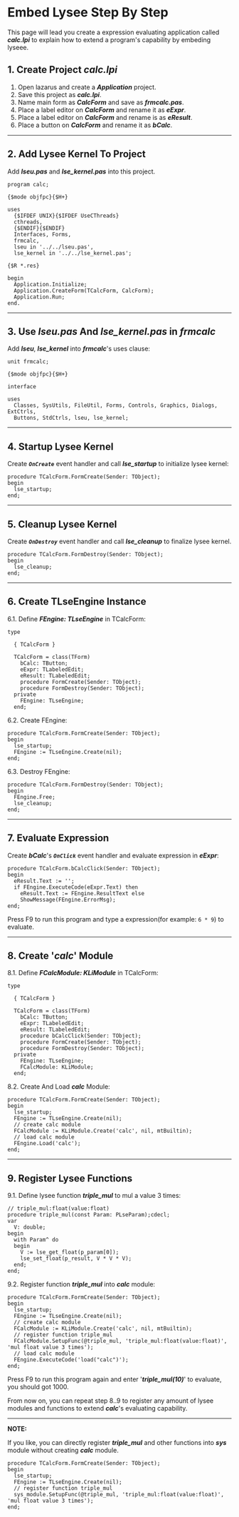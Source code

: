 # Embed Lysee Step By Step #

This page will lead you create a expression evaluating application called _**calc.lpi**_ to explain how to extend a program's capability by embeding lyseee.

## 1. Create Project _calc.lpi_ ##

  1. Open lazarus and create a _**Application**_ project.
  1. Save this project as _**calc.lpi**_.
  1. Name main form as _**CalcForm**_ and save as _**frmcalc.pas**_.
  1. Place a label editor on _**CalcForm**_ and rename it as _**eExpr**_.
  1. Place a label editor on _**CalcForm**_ and rename is as _**eResult**_.
  1. Place a button on _**CalcForm**_ and rename it as _**bCalc**_.


---

## 2. Add Lysee Kernel To Project ##

Add _**lseu.pas**_ and _**lse\_kernel.pas**_ into this project.

```
program calc;

{$mode objfpc}{$H+}

uses
  {$IFDEF UNIX}{$IFDEF UseCThreads}
  cthreads,
  {$ENDIF}{$ENDIF}
  Interfaces, Forms,
  frmcalc,
  lseu in '../../lseu.pas',
  lse_kernel in '../../lse_kernel.pas';

{$R *.res}

begin
  Application.Initialize;
  Application.CreateForm(TCalcForm, CalcForm);
  Application.Run;
end.
```


---

## 3. Use _lseu.pas_ And _lse\_kernel.pas_ in _frmcalc_ ##

Add _**lseu**_, _**lse\_kernel**_ into _**frmcalc**_'s uses clause:

```
unit frmcalc;

{$mode objfpc}{$H+}

interface

uses
  Classes, SysUtils, FileUtil, Forms, Controls, Graphics, Dialogs, ExtCtrls,
  Buttons, StdCtrls, lseu, lse_kernel;
```


---

## 4. Startup Lysee Kernel ##

Create _**`OnCreate`**_ event handler and call _**lse\_startup**_ to initialize lysee kernel:

```
procedure TCalcForm.FormCreate(Sender: TObject);
begin
  lse_startup;
end;
```


---

## 5. Cleanup Lysee Kernel ##

Create _**`OnDestroy`**_ event handler and call _**lse\_cleanup**_ to finalize lysee kernel.

```
procedure TCalcForm.FormDestroy(Sender: TObject);
begin
  lse_cleanup;
end;
```


---

## 6. Create TLseEngine Instance ##

6.1. Define _**FEngine: TLseEngine**_ in TCalcForm:

```
type

  { TCalcForm }

  TCalcForm = class(TForm)
    bCalc: TButton;
    eExpr: TLabeledEdit;
    eResult: TLabeledEdit;
    procedure FormCreate(Sender: TObject);
    procedure FormDestroy(Sender: TObject);
  private
    FEngine: TLseEngine;
  end; 
```

6.2. Create FEngine:

```
procedure TCalcForm.FormCreate(Sender: TObject);
begin
  lse_startup;
  FEngine := TLseEngine.Create(nil);
end;
```

6.3. Destroy FEngine:

```
procedure TCalcForm.FormDestroy(Sender: TObject);
begin
  FEngine.Free;
  lse_cleanup;
end;
```


---

## 7. Evaluate Expression ##

Create _**bCalc**_'s _**`OnClick`**_ event handler and evaluate expression in _**eExpr**_:

```
procedure TCalcForm.bCalcClick(Sender: TObject);
begin
  eResult.Text := '';
  if FEngine.ExecuteCode(eExpr.Text) then
    eResult.Text := FEngine.ResultText else
    ShowMessage(FEngine.ErrorMsg);
end;
```

Press F9 to run this program and type a expression(for example: `6 * 9`) to evaluate.


---

## 8. Create '_calc_' Module ##

8.1. Define _**FCalcModule: KLiModule**_ in TCalcForm:

```
type

  { TCalcForm }

  TCalcForm = class(TForm)
    bCalc: TButton;
    eExpr: TLabeledEdit;
    eResult: TLabeledEdit;
    procedure bCalcClick(Sender: TObject);
    procedure FormCreate(Sender: TObject);
    procedure FormDestroy(Sender: TObject);
  private
    FEngine: TLseEngine;
    FCalcModule: KLiModule;
  end; 
```

8.2. Create And Load _**calc**_ Module:

```
procedure TCalcForm.FormCreate(Sender: TObject);
begin
  lse_startup;
  FEngine := TLseEngine.Create(nil);
  // create calc module
  FCalcModule := KLiModule.Create('calc', nil, mtBuiltin);
  // load calc module
  FEngine.Load('calc');
end;
```


---

## 9. Register Lysee Functions ##

9.1. Define lysee function _**triple\_mul**_ to mul a value 3 times:

```
// triple_mul:float(value:float)
procedure triple_mul(const Param: PLseParam);cdecl;
var
  V: double;
begin
  with Param^ do
  begin
    V := lse_get_float(p_param[0]);
    lse_set_float(p_result, V * V * V);
  end;
end;
```

9.2. Register function _**triple\_mul**_ into _**calc**_ module:

```
procedure TCalcForm.FormCreate(Sender: TObject);
begin
  lse_startup;
  FEngine := TLseEngine.Create(nil);
  // create calc module
  FCalcModule := KLiModule.Create('calc', nil, mtBuiltin);
  // register function triple_mul
  FCalcModule.SetupFunc(@triple_mul, 'triple_mul:float(value:float)', 'mul float value 3 times');
  // load calc module
  FEngine.ExecuteCode('load("calc")');
end;
```

Press F9 to run this program again and enter '_**triple\_mul(10)**_' to evaluate, you should got 1000.

From now on, you can repeat step 8..9 to register any amount of lysee modules and functions to extend _**calc**_'s evaluating capability.


---

**NOTE:**

If you like, you can directly register _**triple\_mul**_ and other functions into _**sys**_ module without creating _**calc**_ module.

```
procedure TCalcForm.FormCreate(Sender: TObject);
begin
  lse_startup;
  FEngine := TLseEngine.Create(nil);
  // register function triple_mul
  sys_module.SetupFunc(@triple_mul, 'triple_mul:float(value:float)', 'mul float value 3 times');
end;
```